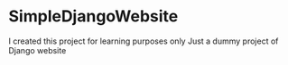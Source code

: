 # SimpleDjangoWebsite
I created this project for learning purposes only
Just a dummy project of Django website
